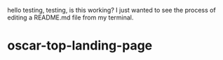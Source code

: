 hello testing, testing, is this working?
I just wanted to see the process of editing a README.md file from my 
terminal.
# oscar-top-landing-page
